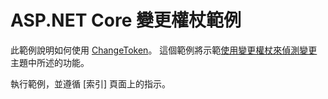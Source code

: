# <a name="aspnet-core-change-token-sample"></a>ASP.NET Core 變更權杖範例

此範例說明如何使用 [ChangeToken](https://docs.microsoft.com/dotnet/api/microsoft.extensions.primitives.changetoken)。 這個範例將示範[使用變更權杖來偵測變更](https://docs.microsoft.com/aspnet/core/fundamentals/change-tokens)主題中所述的功能。

執行範例，並遵循 [索引] 頁面上的指示。
